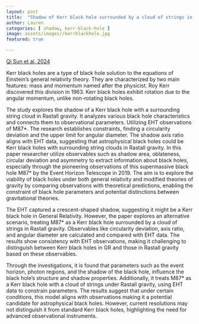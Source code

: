 ```yaml
---
layout: post
title:  "Shadow of Kerr black hole surrounded by a cloud of strings in Rastall gravity and constraints from M87"
author: Lauren
categories: [ shadow, kerr-black-hole ]
image: assets/images//kerrblackhole.jpg
featured: true

---
```

[Qi Sun et al. 2024](https://arxiv.org/abs/2401.08693)

Kerr black holes are a type of black hole solution to the equations of Einstein’s general relativity theory. They are characterized by two main features: mass and momentum named after the physicist. Roy Kerr discovered this division in 1963. 
Kerr black holes exhibit rotation due to the angular momentum, unlike non-rotating black holes. 

The study explores the shadow of a Kerr black hole with a surrounding string cloud in Rastall gravity. It analyzes various black hole characteristics and connects them to observational parameters. Utilizing EHT observations of M87*. The research establishes constraints, finding a circularity deviation and the upper limit for angular diameter. The shadow axis ratio aligns with EHT data, suggesting that astrophysical black holes could be Kerr black holes with surrounding string clouds in Rastall gravity. In this paper researcher utilize observables such as shadow area, oblateness, circular deviation and asymmetry to extract information about black holes, especially through the pioneering observations of this supermassive black hole M87* by the Event Horizon Telescope in 2019. The aim is to explore the viability of black holes under both general relativity and modified theories of gravity by comparing observations with theoretical predictions, enabling the constraint of black hole parameters and potential distinctions between gravitational theories.

The EHT captured a crescent-shaped shadow, suggesting it might be a Kerr black hole in General Relativity. However, the paper explores an alternative scenario, treating M87* as a Kerr black hole surrounded by a cloud of strings in Rastall gravity. Observables like circularity deviation, axis ratio, and angular diameter are calculated and compared with EHT data. The results show consistency with EHT observations, making it challenging to distinguish between Kerr black holes in GR and those in Rastall gravity based on these observables. 

Through the investigations, it is found that parameters such as the event horizon, photon regions, and the shadow of the black hole, influence the black hole’s structure and shadow properties. Additionally, it treats M87* as a Kerr black hole with a cloud of strings under Rastall gravity, using EHT data to constrain parameters. The results suggest that under certain conditions, this model aligns with observations making it a potential candidate for astrophysical black holes. However, current resolutions may not distinguish it from standard Kerr black holes, highlighting the need for advanced observational instruments. 